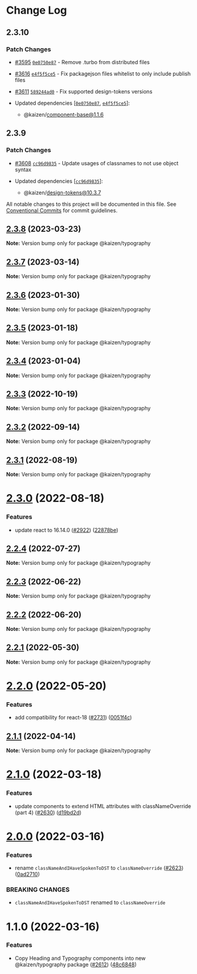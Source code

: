 # Change Log

## 2.3.10

### Patch Changes

- [#3595](https://github.com/cultureamp/kaizen-design-system/pull/3595) [`0e0750e87`](https://github.com/cultureamp/kaizen-design-system/commit/0e0750e872e3381420df7bf2947d9deb9db8b705) - Remove .turbo from distributed files

- [#3616](https://github.com/cultureamp/kaizen-design-system/pull/3616) [`e4f5f5ce5`](https://github.com/cultureamp/kaizen-design-system/commit/e4f5f5ce50b4e1a4aa8b189c247d0f2a8fea722f) - Fix packagejson files whitelist to only include publish files

- [#3611](https://github.com/cultureamp/kaizen-design-system/pull/3611) [`589244ad0`](https://github.com/cultureamp/kaizen-design-system/commit/589244ad0c307edca845d19843f2db282050fe29) - Fix supported design-tokens versions

- Updated dependencies [[`0e0750e87`](https://github.com/cultureamp/kaizen-design-system/commit/0e0750e872e3381420df7bf2947d9deb9db8b705), [`e4f5f5ce5`](https://github.com/cultureamp/kaizen-design-system/commit/e4f5f5ce50b4e1a4aa8b189c247d0f2a8fea722f)]:
  - @kaizen/component-base@1.1.6

## 2.3.9

### Patch Changes

- [#3608](https://github.com/cultureamp/kaizen-design-system/pull/3608) [`cc96d9835`](https://github.com/cultureamp/kaizen-design-system/commit/cc96d98351ae380fe1a1e8a33d65d80232ed7a57) - Update usages of classnames to not use object syntax

- Updated dependencies [[`cc96d9835`](https://github.com/cultureamp/kaizen-design-system/commit/cc96d98351ae380fe1a1e8a33d65d80232ed7a57)]:
  - @kaizen/design-tokens@10.3.7

All notable changes to this project will be documented in this file.
See [Conventional Commits](https://conventionalcommits.org) for commit guidelines.

## [2.3.8](https://github.com/cultureamp/kaizen-design-system/compare/@kaizen/typography@2.3.7...@kaizen/typography@2.3.8) (2023-03-23)

**Note:** Version bump only for package @kaizen/typography

## [2.3.7](https://github.com/cultureamp/kaizen-design-system/compare/@kaizen/typography@2.3.6...@kaizen/typography@2.3.7) (2023-03-14)

**Note:** Version bump only for package @kaizen/typography

## [2.3.6](https://github.com/cultureamp/kaizen-design-system/compare/@kaizen/typography@2.3.5...@kaizen/typography@2.3.6) (2023-01-30)

**Note:** Version bump only for package @kaizen/typography

## [2.3.5](https://github.com/cultureamp/kaizen-design-system/compare/@kaizen/typography@2.3.4...@kaizen/typography@2.3.5) (2023-01-18)

**Note:** Version bump only for package @kaizen/typography

## [2.3.4](https://github.com/cultureamp/kaizen-design-system/compare/@kaizen/typography@2.3.3...@kaizen/typography@2.3.4) (2023-01-04)

**Note:** Version bump only for package @kaizen/typography

## [2.3.3](https://github.com/cultureamp/kaizen-design-system/compare/@kaizen/typography@2.3.2...@kaizen/typography@2.3.3) (2022-10-19)

**Note:** Version bump only for package @kaizen/typography

## [2.3.2](https://github.com/cultureamp/kaizen-design-system/compare/@kaizen/typography@2.3.1...@kaizen/typography@2.3.2) (2022-09-14)

**Note:** Version bump only for package @kaizen/typography

## [2.3.1](https://github.com/cultureamp/kaizen-design-system/compare/@kaizen/typography@2.3.0...@kaizen/typography@2.3.1) (2022-08-19)

**Note:** Version bump only for package @kaizen/typography

# [2.3.0](https://github.com/cultureamp/kaizen-design-system/compare/@kaizen/typography@2.2.4...@kaizen/typography@2.3.0) (2022-08-18)

### Features

- update react to 16.14.0 ([#2922](https://github.com/cultureamp/kaizen-design-system/issues/2922)) ([22878be](https://github.com/cultureamp/kaizen-design-system/commit/22878beee1884e2f58d0447b3908321937175228))

## [2.2.4](https://github.com/cultureamp/kaizen-design-system/compare/@kaizen/typography@2.2.3...@kaizen/typography@2.2.4) (2022-07-27)

**Note:** Version bump only for package @kaizen/typography

## [2.2.3](https://github.com/cultureamp/kaizen-design-system/compare/@kaizen/typography@2.2.2...@kaizen/typography@2.2.3) (2022-06-22)

**Note:** Version bump only for package @kaizen/typography

## [2.2.2](https://github.com/cultureamp/kaizen-design-system/compare/@kaizen/typography@2.2.1...@kaizen/typography@2.2.2) (2022-06-20)

**Note:** Version bump only for package @kaizen/typography

## [2.2.1](https://github.com/cultureamp/kaizen-design-system/compare/@kaizen/typography@2.2.0...@kaizen/typography@2.2.1) (2022-05-30)

**Note:** Version bump only for package @kaizen/typography

# [2.2.0](https://github.com/cultureamp/kaizen-design-system/compare/@kaizen/typography@2.1.1...@kaizen/typography@2.2.0) (2022-05-20)

### Features

- add compatibility for react-18 ([#2731](https://github.com/cultureamp/kaizen-design-system/issues/2731)) ([0051f4c](https://github.com/cultureamp/kaizen-design-system/commit/0051f4cee82895acc2c2f44fc7bf8063857de57e))

## [2.1.1](https://github.com/cultureamp/kaizen-design-system/compare/@kaizen/typography@2.1.0...@kaizen/typography@2.1.1) (2022-04-14)

**Note:** Version bump only for package @kaizen/typography

# [2.1.0](https://github.com/cultureamp/kaizen-design-system/compare/@kaizen/typography@2.0.0...@kaizen/typography@2.1.0) (2022-03-18)

### Features

- update components to extend HTML attributes with classNameOverride (part 4) ([#2630](https://github.com/cultureamp/kaizen-design-system/issues/2630)) ([d19bd2d](https://github.com/cultureamp/kaizen-design-system/commit/d19bd2d29172d22ea5e6585892164ae84e0927fb))

# [2.0.0](https://github.com/cultureamp/kaizen-design-system/compare/@kaizen/typography@1.1.0...@kaizen/typography@2.0.0) (2022-03-16)

### Features

- rename `classNameAndIHaveSpokenToDST` to `classNameOverride` ([#2623](https://github.com/cultureamp/kaizen-design-system/issues/2623)) ([0ad2710](https://github.com/cultureamp/kaizen-design-system/commit/0ad2710f5e4b9a9d6b5a40ae72741a88669792c1))

### BREAKING CHANGES

- `classNameAndIHaveSpokenToDST` renamed to `classNameOverride`

# 1.1.0 (2022-03-16)

### Features

- Copy Heading and Typography components into new @kaizen/typography package ([#2612](https://github.com/cultureamp/kaizen-design-system/issues/2612)) ([48c6848](https://github.com/cultureamp/kaizen-design-system/commit/48c684850f73f96e6aa9fc0ea1f62cfd28374d73))
